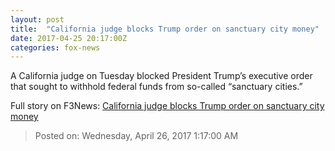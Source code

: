 ```yaml
---
layout: post
title:  "California judge blocks Trump order on sanctuary city money"
date: 2017-04-25 20:17:00Z
categories: fox-news
---
```


A California judge on Tuesday blocked President Trump’s executive order that sought to withhold federal funds from so-called “sanctuary cities.”


Full story on F3News: [California judge blocks Trump order on sanctuary city money](http://www.f3nws.com/n/aUubEG)

> Posted on: Wednesday, April 26, 2017 1:17:00 AM
